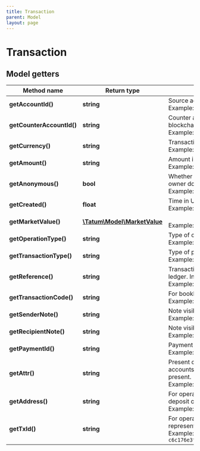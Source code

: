 ```yaml
---
title: Transaction
parent: Model
layout: page
---
```


# Transaction

## Model getters

Method name | Return type | Description | Notes
------------ | ------------- | ------------- | -------------
**getAccountId()** | **string** | Source account - source of transaction(s) <br>Example: `5e6645712b55823de7ea82f1` |
**getCounterAccountId()** | **string** | Counter account - transaction(s) destination account. In case of blockchain recipient, this is addess of blockchain account. <br>Example: `5e6645712b55823de7ea82f1` | [optional]
**getCurrency()** | **string** | Transaction currency <br>Example: `BTC` |
**getAmount()** | **string** | Amount in account's currency <br>Example: `0.1` |
**getAnonymous()** | **bool** | Whether the transaction is anonymous. If true, counter account owner does not see source account. <br>Example: `false` |
**getCreated()** | **float** | Time in UTC of transaction. <br>Example: `1572031674384` |
**getMarketValue()** | [**\Tatum\Model\MarketValue**](../MarketValue) |  <br>Example: `null` |
**getOperationType()** | **string** | Type of operation. <br>Example: `PAYMENT` |
**getTransactionType()** | **string** | Type of payment. <br>Example: `CREDIT_PAYMENT` |
**getReference()** | **string** | Transaction internal reference - unique identifier within Tatum ledger. In order of failure, use this value to search for problems. <br>Example: `5e6be8e9e6aa436299950c41` |
**getTransactionCode()** | **string** | For bookkeeping to distinct transaction purpose. <br>Example: `1_01_EXTERNAL_CODE` | [optional]
**getSenderNote()** | **string** | Note visible for sender. <br>Example: `Sender note` | [optional]
**getRecipientNote()** | **string** | Note visible for both sender and recipient. <br>Example: `Private note` | [optional]
**getPaymentId()** | **string** | Payment ID defined in payment order by sender. <br>Example: `65426` | [optional]
**getAttr()** | **string** | Present only for operationType WITHDRAWAL and XLM / XRP based accounts it represents message or destinationTag of the recipient, if present. <br>Example: `123` | [optional]
**getAddress()** | **string** | For operationType DEPOSIT it represents address, on which was deposit credited for the account. <br>Example: `qrppgud79n5h5ehqt9s7x8uc82pcag82es0w9tada0` | [optional]
**getTxId()** | **string** | For operationType DEPOSIT, BLOCKCHAIN_TRANSACTION it represents transaction id, for which deposit occured. <br>Example: `c6c176e3f6705596d58963f0ca79b34ffa5b78874a65df9c974e22cf86a7ba67` | [optional]

